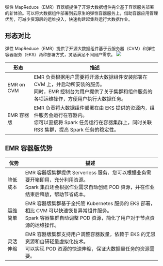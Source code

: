 弹性 MapReduce（EMR）容器版提供了开源大数据组件完全基于容器服务部署的新体验。可以将大数据组件部署到云原生的弹性容器服务上，借助容器应用管理优势，可减少资源层的运维投入，快速构建起集群运行大数据作业。

## 形态对比
弹性 MapReduce（EMR）提供了开源大数据组件基于云服务器（CVM）和弹性容器服务（EKS）两种部署方式，灵活满足不同用户需求。
![](https://qcloudimg.tencent-cloud.cn/raw/b704b6f776a67d14991ce51638c0f487.png)

| 形态 | 描述 |
|---------|---------|
| EMR on CVM<nobr>| EMR 负责根据用户需要将开源大数据组件安装部署在 CVM 上，并启动所安装的服务。<br>同时，EMR 控制台为用户提供了关于集群和组件服务的各项运维操作，方便用户执行大数据任务。|
| EMR 容器版<nobr>| EMR 负责将大数据组件部署在由 EKS 提供的资源内，组件服务会运行在容器内。<br>您可以直接将 Spark 任务运行在容器集群上，同时关联 RSS 集群，提高 Spark 任务的稳定性。|

## EMR 容器版优势

| 优势| 描述 |
|---------|---------|
| 降低成本| EMR 容器版集群提供 Serverless 服务，您可以根据业务需要开箱即用，充分利用资源。<br>Spark 集群还会根据作业需求自动创建 POD 资源，并在作业结束后释放，帮助节省成本。|
| 运维简单	| EMR 容器版集群基于全托管 Kubernetes 服务的 EKS 部署，相比 CVM 可以快速恢复异常组件服务。<br>Spark 容器集群自动调整 POD 资源，简化了用户对于节点资源的运维操作。|
| 灵活伸缩	| EMR 容器版集群支持用户调整容器数量，依赖于 EKS 的无限资源和自研轻量虚拟化技术。<br>可以实现 POD 资源的快速伸缩，保证大数据量任务的资源需要。|





